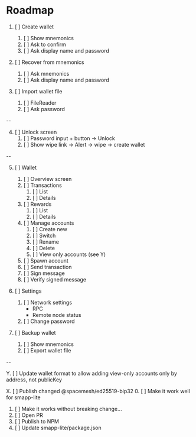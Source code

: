 # Roadmap

1. [ ] Create wallet
   1. [ ] Show mnemonics
   2. [ ] Ask to confirm
   3. [ ] Ask display name and password

2. [ ] Recover from mnemonics
   1. [ ] Ask mnemonics
   2. [ ] Ask display name and password

3. [ ] Import wallet file
   1. [ ] FileReader
   2. [ ] Ask password

--

4. [ ] Unlock screen
   1. [ ] Password input + button -> Unlock
   2. [ ] Show wipe link -> Alert -> wipe -> create wallet

--

5. [ ] Wallet
   1. [ ] Overview screen
   2. [ ] Transactions
      1. [ ] List
      2. [ ] Details
   3. [ ] Rewards
      1. [ ] List
      2. [ ] Details
   4. [ ] Manage accounts
      1. [ ] Create new
      2. [ ] Switch
      3. [ ] Rename
      4. [ ] Delete
      5. [ ] View only accounts (see Y)
   5. [ ] Spawn account
   6. [ ] Send transaction
   7. [ ] Sign message
   8. [ ] Verify signed message

6. [ ] Settings
   1. [ ] Network settings
      - RPC
      - Remote node status
   2. [ ] Change password

7. [ ] Backup wallet
   1. [ ] Show mnemonics
   2. [ ] Export wallet file

--

Y. [ ] Update wallet format to allow adding view-only accounts only by address, not publicKey

X. [ ] Publish changed @spacemesh/ed25519-bip32
   0. [ ] Make it work well for smapp-lite
   1. [ ] Make it works without breaking change...
   2. [ ] Open PR
   3. [ ] Publish to NPM
   4. [ ] Update smapp-lite/package.json